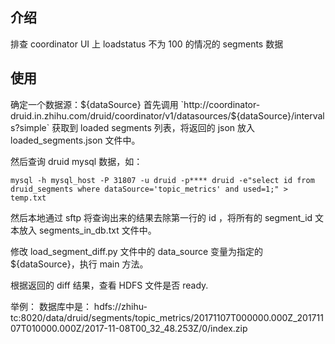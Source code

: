 ## 介绍
排查 coordinator UI 上 loadstatus 不为 100 的情况的 segments 数据

## 使用
确定一个数据源：${dataSource}
首先调用 `http://coordinator-druid.in.zhihu.com/druid/coordinator/v1/datasources/${dataSource}/intervals?simple`
获取到 loaded segments 列表，将返回的 json 放入 loaded_segments.json 文件中。

然后查询 druid mysql 数据，如：
```
mysql -h mysql_host -P 31807 -u druid -p**** druid -e"select id from druid_segments where dataSource='topic_metrics' and used=1;" > temp.txt
```

然后本地通过 sftp 将查询出来的结果去除第一行的 id ，将所有的 segment_id 文本放入 segments_in_db.txt 文件中。

修改 load_segment_diff.py 文件中的 data_source 变量为指定的 ${dataSource}，执行 main 方法。

根据返回的 diff 结果，查看 HDFS 文件是否 ready.

举例：
数据库中是：
hdfs://zhihu-tc:8020/data/druid/segments/topic_metrics/20171107T000000.000Z_20171107T010000.000Z/2017-11-08T00_32_48.253Z/0/index.zip
